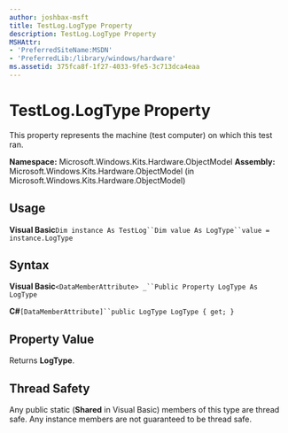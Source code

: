 ```yaml
---
author: joshbax-msft
title: TestLog.LogType Property
description: TestLog.LogType Property
MSHAttr:
- 'PreferredSiteName:MSDN'
- 'PreferredLib:/library/windows/hardware'
ms.assetid: 375fca8f-1f27-4033-9fe5-3c713dca4eaa
---
```


# TestLog.LogType Property


This property represents the machine (test computer) on which this test ran.

**Namespace:** Microsoft.Windows.Kits.Hardware.ObjectModel **Assembly:** Microsoft.Windows.Kits.Hardware.ObjectModel (in Microsoft.Windows.Kits.Hardware.ObjectModel)

## Usage


**Visual Basic**`Dim instance As TestLog``Dim value As LogType``value = instance.LogType`

## Syntax


**Visual Basic**`<DataMemberAttribute> _``Public Property LogType As LogType`

**C#**`[DataMemberAttribute]``public LogType LogType { get; }`

## Property Value


Returns **LogType**.

## Thread Safety


Any public static (**Shared** in Visual Basic) members of this type are thread safe. Any instance members are not guaranteed to be thread safe.

 

 






